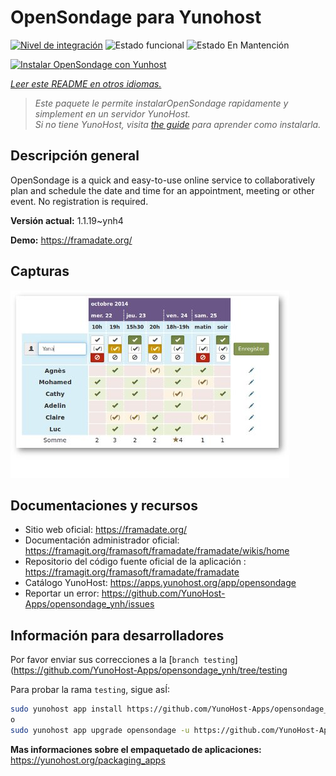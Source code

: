 <!--
Este archivo README esta generado automaticamente<https://github.com/YunoHost/apps/tree/master/tools/readme_generator>
No se debe editar a mano.
-->

# OpenSondage para Yunohost

[![Nivel de integración](https://dash.yunohost.org/integration/opensondage.svg)](https://ci-apps.yunohost.org/ci/apps/opensondage/) ![Estado funcional](https://ci-apps.yunohost.org/ci/badges/opensondage.status.svg) ![Estado En Mantención](https://ci-apps.yunohost.org/ci/badges/opensondage.maintain.svg)

[![Instalar OpenSondage con Yunhost](https://install-app.yunohost.org/install-with-yunohost.svg)](https://install-app.yunohost.org/?app=opensondage)

*[Leer este README en otros idiomas.](./ALL_README.md)*

> *Este paquete le permite instalarOpenSondage rapidamente y simplement en un servidor YunoHost.*  
> *Si no tiene YunoHost, visita [the guide](https://yunohost.org/install) para aprender como instalarla.*

## Descripción general

OpenSondage is a quick and easy-to-use online service to collaboratively plan and schedule the date and time for an appointment, meeting or other event. No registration is required.


**Versión actual:** 1.1.19~ynh4

**Demo:** <https://framadate.org/>

## Capturas

![Captura de OpenSondage](./doc/screenshots/screenshots.jpg)

## Documentaciones y recursos

- Sitio web oficial: <https://framadate.org/>
- Documentación administrador oficial: <https://framagit.org/framasoft/framadate/framadate/wikis/home>
- Repositorio del código fuente oficial de la aplicación : <https://framagit.org/framasoft/framadate/framadate>
- Catálogo YunoHost: <https://apps.yunohost.org/app/opensondage>
- Reportar un error: <https://github.com/YunoHost-Apps/opensondage_ynh/issues>

## Información para desarrolladores

Por favor enviar sus correcciones a la [`branch testing`](https://github.com/YunoHost-Apps/opensondage_ynh/tree/testing

Para probar la rama `testing`, sigue asÍ:

```bash
sudo yunohost app install https://github.com/YunoHost-Apps/opensondage_ynh/tree/testing --debug
o
sudo yunohost app upgrade opensondage -u https://github.com/YunoHost-Apps/opensondage_ynh/tree/testing --debug
```

**Mas informaciones sobre el empaquetado de aplicaciones:** <https://yunohost.org/packaging_apps>
